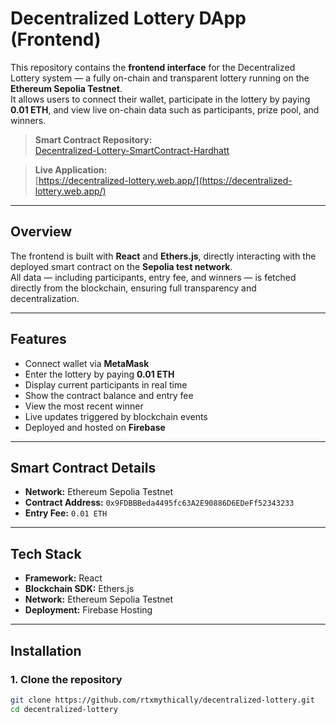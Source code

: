 # Decentralized Lottery DApp (Frontend)

This repository contains the **frontend interface** for the Decentralized Lottery system — a fully on-chain and transparent lottery running on the **Ethereum Sepolia Testnet**.  
It allows users to connect their wallet, participate in the lottery by paying **0.01 ETH**, and view live on-chain data such as participants, prize pool, and winners.

> **Smart Contract Repository:**  
> [Decentralized-Lottery-SmartContract-Hardhatt](https://github.com/rtxmythically/Decentralized-Lottery-SmartContract-Hardhatt)

> **Live Application:**  
> [https://decentralized-lottery.web.app/](https://decentralized-lottery.web.app/)

---

## Overview

The frontend is built with **React** and **Ethers.js**, directly interacting with the deployed smart contract on the **Sepolia test network**.  
All data — including participants, entry fee, and winners — is fetched directly from the blockchain, ensuring full transparency and decentralization.

---

## Features

- Connect wallet via **MetaMask**
- Enter the lottery by paying **0.01 ETH**
- Display current participants in real time
- Show the contract balance and entry fee
- View the most recent winner
- Live updates triggered by blockchain events
- Deployed and hosted on **Firebase**

---

## Smart Contract Details

- **Network:** Ethereum Sepolia Testnet  
- **Contract Address:** `0x9FDBBBeda4495fc63A2E90886D6EDeFf52343233`  
- **Entry Fee:** `0.01 ETH`

---

## Tech Stack

- **Framework:** React  
- **Blockchain SDK:** Ethers.js  
- **Network:** Ethereum Sepolia Testnet  
- **Deployment:** Firebase Hosting  

---

## Installation

### 1. Clone the repository

```bash
git clone https://github.com/rtxmythically/decentralized-lottery.git
cd decentralized-lottery
